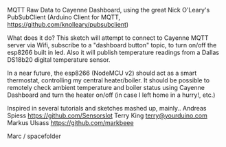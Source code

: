 MQTT Raw Data to Cayenne Dashboard,
using the great Nick O'Leary's PubSubClient
(Arduino Client for MQTT, https://github.com/knolleary/pubsubclient)

What does it do?
This sketch will attempt to connect to Cayenne MQTT server via Wifi,
subscribe to a "dashboard button" topic, to turn on/off the esp8266 built in led.
Also it will publish temperature readings from a Dallas DS18b20 digital temperature sensor.

In a near future, the esp8266 (NodeMCU v2) should act as a smart thermostat, controlling my central heater/boiler.
It should be possible to remotely check ambient temperature and boiler status using
Cayenne Dashboard and turn the heater on/off (in case I left home in a hurry!, etc.)


Inspired in several tutorials and sketches mashed up, mainly..
Andreas Spiess  https://github.com/SensorsIot
Terry King      terry@yourduino.com
Markus Ulsass   https://github.com/markbeee

Marc / spacefolder
